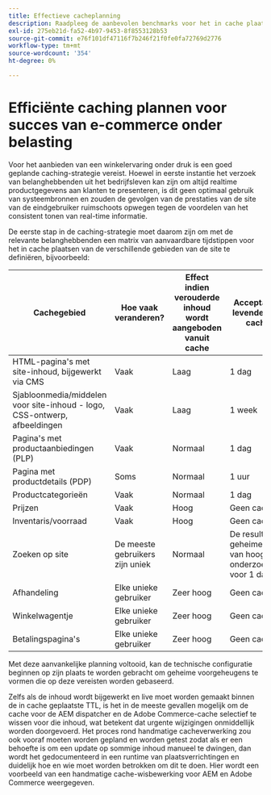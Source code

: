 ```yaml
---
title: Effectieve cacheplanning
description: Raadpleeg de aanbevolen benchmarks voor het in cache plaatsen om ervoor te zorgen dat uw site probleemloos wordt geladen.
exl-id: 275eb21d-fa52-4b97-9453-8f8553128b53
source-git-commit: e76f101df47116f7b246f21f0fe0fa72769d2776
workflow-type: tm+mt
source-wordcount: '354'
ht-degree: 0%

---
```


# Efficiënte caching plannen voor succes van e-commerce onder belasting

Voor het aanbieden van een winkelervaring onder druk is een goed geplande caching-strategie vereist. Hoewel in eerste instantie het verzoek van belanghebbenden uit het bedrijfsleven kan zijn om altijd realtime productgegevens aan klanten te presenteren, is dit geen optimaal gebruik van systeembronnen en zouden de gevolgen van de prestaties van de site van de eindgebruiker ruimschoots opwegen tegen de voordelen van het consistent tonen van real-time informatie.

De eerste stap in de caching-strategie moet daarom zijn om met de relevante belanghebbenden een matrix van aanvaardbare tijdstippen voor het in cache plaatsen van de verschillende gebieden van de site te definiëren, bijvoorbeeld:

| Cachegebied | Hoe vaak veranderen? | Effect indien verouderde inhoud wordt aangeboden vanuit cache | Acceptabele tijd-aan-levende (TTL) het in de cache plaatsen? |
|---------------------------------------------------------------|--------------------|-------------------------------------------|-----------------------------------------------------|
| HTML-pagina&#39;s met site-inhoud, bijgewerkt via CMS | Vaak | Laag | 1 dag |
| Sjabloonmedia/middelen voor site-inhoud - logo, CSS-ontwerp, afbeeldingen | Vaak | Laag | 1 week |
| Pagina&#39;s met productaanbiedingen (PLP) | Vaak | Normaal | 1 dag |
| Pagina met productdetails (PDP) | Soms | Normaal | 1 uur |
| Productcategorieën | Vaak | Normaal | 1 dag |
| Prijzen | Vaak | Hoog | Geen cache |
| Inventaris/voorraad | Vaak | Hoog | Geen cache |
| Zoeken op site | De meeste gebruikers zijn uniek | Normaal | De resultaten van het geheime voorgeheugen van hoogste 100 onderzoeksuitdrukkingen voor 1 dag |
| Afhandeling | Elke unieke gebruiker | Zeer hoog | Geen cache |
| Winkelwagentje | Elke unieke gebruiker | Zeer hoog | Geen cache |
| Betalingspagina&#39;s | Elke unieke gebruiker | Zeer hoog | Geen cache |

Met deze aanvankelijke planning voltooid, kan de technische configuratie beginnen op zijn plaats te worden gebracht om geheime voorgeheugens te vormen die op deze vereisten worden gebaseerd.

Zelfs als de inhoud wordt bijgewerkt en live moet worden gemaakt binnen de in cache geplaatste TTL, is het in de meeste gevallen mogelijk om de cache voor de AEM dispatcher en de Adobe Commerce-cache selectief te wissen voor die inhoud, wat betekent dat urgente wijzigingen onmiddellijk worden doorgevoerd. Het proces rond handmatige cacheverwerking zou ook vooraf moeten worden gepland en worden getest zodat als er een behoefte is om een update op sommige inhoud manueel te dwingen, dan wordt het gedocumenteerd in een runtime van plaatsverrichtingen en duidelijk hoe en wie moet worden betrokken om dit te doen. Hier wordt een voorbeeld van een handmatige cache-wisbewerking voor AEM en Adobe Commerce weergegeven.

